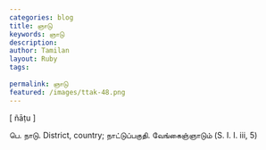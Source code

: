 ```yaml
---
categories: blog
title: ஞாடு
keywords: ஞாடு
description: 
author: Tamilan
layout: Ruby
tags: 
 
permalink: ஞாடு
featured: /images/ttak-48.png
---
```

  
[ ñāṭu ]  
  
பெ. நாடு. District, country; நாட்டுப்பகுதி. வேங்கைஞ்ஞாடும் (S. I. I. iii, 5)